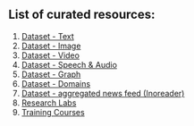 <h2> List of curated resources:</h2>
<ol>
    <li/> <a href="https://darylcs37.github.io/resources/listing_data_text.htm"> Dataset - Text </a>
    <li/> <a href="https://darylcs37.github.io/resources/listing_data_image.htm"> Dataset - Image </a>
    <li/> <a href="https://darylcs37.github.io/resources/listing_data_video.htm"> Dataset - Video </a>
    <li/> <a href="https://darylcs37.github.io/resources/listing_data_speech.htm"> Dataset - Speech & Audio </a>
    <li/> <a href="https://darylcs37.github.io/resources/listing_data_graph.htm"> Dataset - Graph </a>
    <li/> <a href="https://darylcs37.github.io/resources/listing_data_domain.htm"> Dataset - Domains </a>
    <li/> <a href="https://darylcs37.github.io/resources/listing_data_newsfeed.htm"> Dataset - aggregated news feed (Inoreader) </a>
    <li/> <a href="https://darylcs37.github.io/resources/listing_research labs.htm"> Research Labs </a>
    <li/> <a href="https://darylcs37.github.io/resources/listing_training courses.htm"> Training Courses </a>
</ol>
